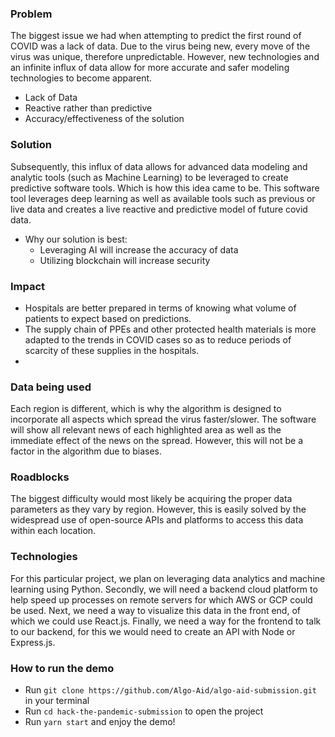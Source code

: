 ###


### Problem

The biggest issue we had when attempting to predict the first round of COVID was a lack of data. Due to the virus being new, every move of the virus was unique, therefore unpredictable. However, new technologies and an infinite influx of data allow for more accurate and safer modeling technologies to become apparent.

- Lack of Data
- Reactive rather than predictive
- Accuracy/effectiveness of the solution

### Solution

Subsequently, this influx of data allows for advanced data modeling and analytic tools (such as Machine Learning) to be leveraged to create predictive software tools. Which is how this idea came to be. This software tool leverages deep learning as well as available tools such as previous or live data and creates a live reactive and predictive model of future covid data.

- Why our solution is best:
  - Leveraging AI will increase the accuracy of data
  - Utilizing blockchain will increase security

### Impact

- Hospitals are better prepared in terms of knowing what volume of patients to expect based on predictions.
- The supply chain of PPEs and other protected health materials is more adapted to the trends in COVID cases so as to reduce periods of scarcity of these supplies in the hospitals.
-

### Data being used

Each region is different, which is why the algorithm is designed to incorporate all aspects which spread the virus faster/slower. The software will show all relevant news of each highlighted area as well as the immediate effect of the news on the spread. However, this will not be a factor in the algorithm due to biases.

### Roadblocks

The biggest difficulty would most likely be acquiring the proper data parameters as they vary by region. However, this is easily solved by the widespread use of open-source APIs and platforms to access this data within each location.

### Technologies

For this particular project, we plan on leveraging data analytics and machine learning using Python. Secondly, we will need a backend cloud platform to help speed up processes on remote servers for which AWS or GCP could be used. Next, we need a way to visualize this data in the front end, of which we could use React.js. Finally, we need a way for the frontend to talk to our backend, for this we would need to create an API with Node or Express.js.

### How to run the demo
- Run ```git clone https://github.com/Algo-Aid/algo-aid-submission.git``` in your terminal
- Run ```cd hack-the-pandemic-submission``` to open the project
- Run ```yarn start``` and enjoy the demo!
